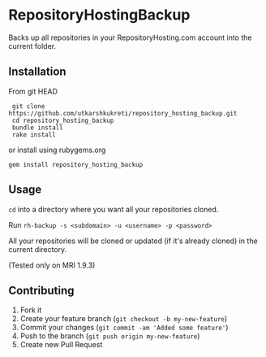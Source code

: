 # RepositoryHostingBackup

Backs up all repositories in your RepositoryHosting.com account into the current folder.

## Installation

From git HEAD

     git clone https://github.com/utkarshkukreti/repository_hosting_backup.git
     cd repository_hosting_backup
     bundle install
     rake install

or install using rubygems.org

    gem install repository_hosting_backup

## Usage

`cd` into a directory where you want all your repositories cloned.

Run `rh-backup -s <subdomain> -u <username> -p <password>`

All your repositories will be cloned or updated (if it's already cloned) in the current directory.

(Tested only on MRI 1.9.3)

## Contributing

1. Fork it
2. Create your feature branch (`git checkout -b my-new-feature`)
3. Commit your changes (`git commit -am 'Added some feature'`)
4. Push to the branch (`git push origin my-new-feature`)
5. Create new Pull Request
